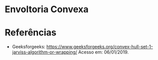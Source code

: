 # Envoltoria Convexa

# Referências

* Geeksforgeeks: https://www.geeksforgeeks.org/convex-hull-set-1-jarviss-algorithm-or-wrapping/ Acesso em: 06/01/2019.